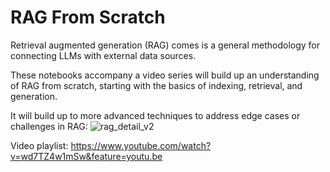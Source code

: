 # RAG From Scratch

Retrieval augmented generation (RAG) comes is a general methodology for connecting LLMs with external data sources. 

These notebooks accompany a video series will build up an understanding of RAG from scratch, starting with the basics of indexing, retrieval, and generation. 

It will build up to more advanced techniques to address edge cases or challenges in RAG:
![rag_detail_v2](https://github.com/langchain-ai/rag-from-scratch/assets/122662504/54a2d76c-b07e-49e7-b4ce-fc45667360a1)
 
Video playlist: 
https://www.youtube.com/watch?v=wd7TZ4w1mSw&feature=youtu.be
 
